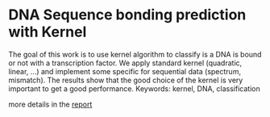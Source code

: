 # DNA Sequence bonding prediction with Kernel

The goal of this work is to use kernel algorithm to classify is a DNA is bound or not with
a transcription factor. We apply standard kernel (quadratic, linear, ...) and implement some
specific for sequential data (spectrum, mismatch). The results show that the good choice of the
kernel is very important to get a good performance.
Keywords: kernel, DNA, classification

more details in the [report](./Report%20Kernel%20Methode.pdf)
